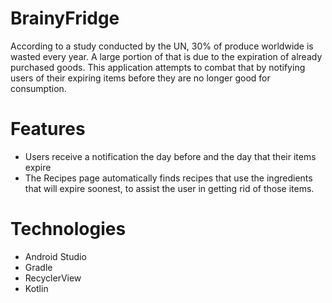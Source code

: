 BrainyFridge
================
According to a study conducted by the UN, 30% of produce worldwide is wasted every year. A large portion of that is due to the expiration of already purchased goods. This application attempts to combat that by notifying users of their expiring items before they are no longer good for consumption.

Features
================

* Users receive a notification the day before and the day that their items expire
* The Recipes page automatically finds recipes that use the ingredients that will expire soonest, to assist the user in getting rid of those items.

Technologies
================
* Android Studio
* Gradle
* RecyclerView
* Kotlin
